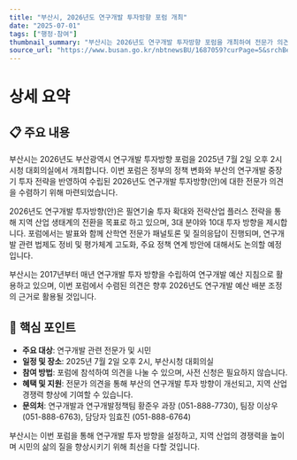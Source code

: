 ```yaml
---
title: "부산시, 2026년도 연구개발 투자방향 포럼 개최"
date: "2025-07-01"
tags: ["행정·참여"]
thumbnail_summary: "부산시는 2026년도 연구개발 투자방향 포럼을 개최하여 전문가 의견을 수렴합니다."
source_url: "https://www.busan.go.kr/nbtnewsBU/1687059?curPage=5&srchBeginDt=&srchEndDt=&srchKey=&srchText="
---
```


# 상세 요약

## 📋 주요 내용
부산시는 2026년도 부산광역시 연구개발 투자방향 포럼을 2025년 7월 2일 오후 2시 시청 대회의실에서 개최합니다. 이번 포럼은 정부의 정책 변화와 부산의 연구개발 중장기 투자 전략을 반영하여 수립된 2026년도 연구개발 투자방향(안)에 대한 전문가 의견을 수렴하기 위해 마련되었습니다.

2026년도 연구개발 투자방향(안)은 필연기술 투자 확대와 전략산업 플러스 전략을 통해 지역 산업 생태계의 전환을 목표로 하고 있으며, 3대 분야와 10대 투자 방향을 제시합니다. 포럼에서는 발표와 함께 산학연 전문가 패널토론 및 질의응답이 진행되며, 연구개발 관련 법제도 정비 및 평가체계 고도화, 주요 정책 연계 방안에 대해서도 논의할 예정입니다.

부산시는 2017년부터 매년 연구개발 투자 방향을 수립하여 연구개발 예산 지침으로 활용하고 있으며, 이번 포럼에서 수렴된 의견은 향후 2026년도 연구개발 예산 배분 조정의 근거로 활용될 것입니다.

## 🎯 핵심 포인트
- **주요 대상**: 연구개발 관련 전문가 및 시민
- **일정 및 장소**: 2025년 7월 2일 오후 2시, 부산시청 대회의실
- **참여 방법**: 포럼에 참석하여 의견을 나눌 수 있으며, 사전 신청은 필요하지 않습니다.
- **혜택 및 지원**: 전문가 의견을 통해 부산의 연구개발 투자 방향이 개선되고, 지역 산업 경쟁력 향상에 기여할 수 있습니다.
- **문의처**: 연구개발과 연구개발정책팀 황준우 과장 (051-888-7730), 팀장 이상우 (051-888-6763), 담당자 임효진 (051-888-6764)

부산시는 이번 포럼을 통해 연구개발 투자 방향을 설정하고, 지역 산업의 경쟁력을 높이며 시민의 삶의 질을 향상시키기 위해 최선을 다할 것입니다.